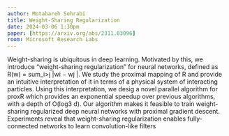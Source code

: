 ```yaml
---
author: Motahareh Sohrabi
title: Weight-Sharing Regularization
date: 2024-03-06 1:30pm
paper: [https://arxiv.org/abs/2311.03096]
room: Microsoft Research Labs
---
```


Weight-sharing is ubiquitous in deep learning. Motivated by this, we introduce “weight-sharing regularization” for neural networks, defined as R(w) = sum_i>j |wi − wj |. We study the proximal mapping of R and provide an intuitive interpretation of it in terms of a physical system of interacting particles. Using this interpretation, we desig a novel parallel algorithm for proxR which provides an exponential speedup over previous algorithms, with a depth of O(log3 d). Our algorithm makes it feasible to train weight-sharing regularized deep neural networks with proximal gradient descent. Experiments reveal that weight-sharing regularization enables fully-connected networks to learn convolution-like filters